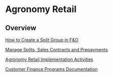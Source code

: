 ﻿# Agronomy Retail


## Overview

[How to Create a Split Group in F&O](./Create-Split-Group-in-F&O.md) 

[Manage Splits, Sales Contracts and Prepayments](./ManagingSplits_SalesContracts_Prepayments.md) 

[Agronomy Retail Implementation Activities](./AgronomyRetailImplementationActivities.md)

[Customer Finance Programs Documentation](./CustomerFinancePrograms.md)

